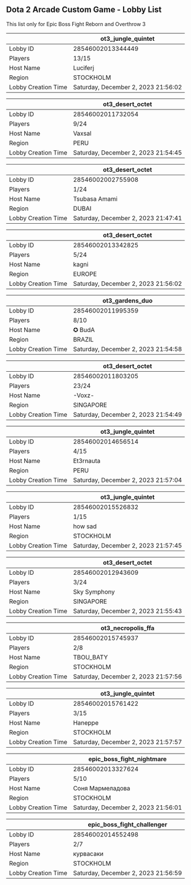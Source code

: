 ## Dota 2 Arcade Custom Game - Lobby List

This list only for Epic Boss Fight Reborn and Overthrow 3

|  | ot3_jungle_quintet |
| ------ | ------ |
| Lobby ID | 28546002013344449 |
| Players | 13/15 |
| Host Name | Luciferj |
| Region | STOCKHOLM |
| Lobby Creation Time | Saturday, December 2, 2023 21:56:02 |


|  | ot3_desert_octet |
| ------ | ------ |
| Lobby ID | 28546002011732054 |
| Players | 9/24 |
| Host Name | Vaxsal |
| Region | PERU |
| Lobby Creation Time | Saturday, December 2, 2023 21:54:45 |


|  | ot3_desert_octet |
| ------ | ------ |
| Lobby ID | 28546002002755908 |
| Players | 1/24 |
| Host Name | Tsubasa Amami |
| Region | DUBAI |
| Lobby Creation Time | Saturday, December 2, 2023 21:47:41 |


|  | ot3_desert_octet |
| ------ | ------ |
| Lobby ID | 28546002013342825 |
| Players | 5/24 |
| Host Name | kagni |
| Region | EUROPE |
| Lobby Creation Time | Saturday, December 2, 2023 21:56:02 |


|  | ot3_gardens_duo |
| ------ | ------ |
| Lobby ID | 28546002011995359 |
| Players | 8/10 |
| Host Name | ✪ BudA |
| Region | BRAZIL |
| Lobby Creation Time | Saturday, December 2, 2023 21:54:58 |


|  | ot3_desert_octet |
| ------ | ------ |
| Lobby ID | 28546002011803205 |
| Players | 23/24 |
| Host Name | -Voxz- |
| Region | SINGAPORE |
| Lobby Creation Time | Saturday, December 2, 2023 21:54:49 |


|  | ot3_jungle_quintet |
| ------ | ------ |
| Lobby ID | 28546002014656514 |
| Players | 4/15 |
| Host Name | Et3rnauta |
| Region | PERU |
| Lobby Creation Time | Saturday, December 2, 2023 21:57:04 |


|  | ot3_jungle_quintet |
| ------ | ------ |
| Lobby ID | 28546002015526832 |
| Players | 1/15 |
| Host Name | how sad |
| Region | STOCKHOLM |
| Lobby Creation Time | Saturday, December 2, 2023 21:57:45 |


|  | ot3_desert_octet |
| ------ | ------ |
| Lobby ID | 28546002012943609 |
| Players | 3/24 |
| Host Name | Sky Symphony |
| Region | SINGAPORE |
| Lobby Creation Time | Saturday, December 2, 2023 21:55:43 |


|  | ot3_necropolis_ffa |
| ------ | ------ |
| Lobby ID | 28546002015745937 |
| Players | 2/8 |
| Host Name | TBOU_BATY |
| Region | STOCKHOLM |
| Lobby Creation Time | Saturday, December 2, 2023 21:57:56 |


|  | ot3_jungle_quintet |
| ------ | ------ |
| Lobby ID | 28546002015761422 |
| Players | 3/15 |
| Host Name | Haneppe |
| Region | STOCKHOLM |
| Lobby Creation Time | Saturday, December 2, 2023 21:57:57 |


|  | epic_boss_fight_nightmare |
| ------ | ------ |
| Lobby ID | 28546002013327624 |
| Players | 5/10 |
| Host Name | Соня Мармеладова |
| Region | STOCKHOLM |
| Lobby Creation Time | Saturday, December 2, 2023 21:56:01 |


|  | epic_boss_fight_challenger |
| ------ | ------ |
| Lobby ID | 28546002014552498 |
| Players | 2/7 |
| Host Name | курвасаки |
| Region | STOCKHOLM |
| Lobby Creation Time | Saturday, December 2, 2023 21:56:59 |


